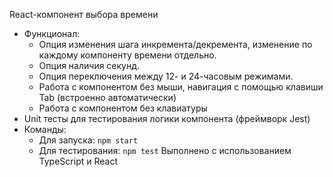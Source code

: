 React-компонент выбора времени
* Функционал:
    * Опция изменения шага инкремента/декремента, изменение по каждому компоненту времени отдельно.
    * Опция наличия секунд.
    * Опция переключения между 12- и 24-часовым режимами.
    * Работа с компонентом без мыши, навигация с помощью клавиши Tab (встроенно автоматически)
    * Работа с компонентом без клавиатуры 
* Unit тесты для тестирования логики компонента (фреймворк Jest)
* Команды:
    * Для запуска: `npm start`
    * Для тестирования: `npm test`
Выполнено с использованием TypeScript и React

